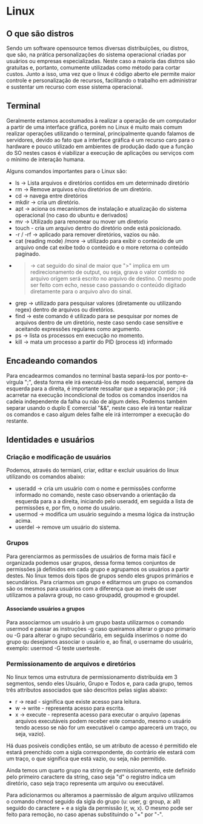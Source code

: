 # Linux
## O que são distros
Sendo um software opensource temos diversas distribuições, ou distros, que são, na prática personalizações do sistema operacional criadas por usuários ou empresas especializadas. Neste caso a maioria das distros são gratuitas e, portanto, comumente utilizadas como método para cortar custos. Junto a isso, uma vez que o linux é código aberto ele permite maior controle e personalização de recursos, facilitando o trabalho em administrar e sustentar um recurso com esse sistema operacional.

## Terminal
Geralmente estamos acostumados à realizar a operação de um computador a partir de uma interface gráfica, porém no Linux é muito mais comum realizar operações utilizando o terminal, principalmente quando falamos de servidores, devido ao fato que a interface gráfica é um recurso caro para o hardware e pouco utilizado em ambientes de produção dado que a função do SO nestes casos é viabilizar a execução de aplicações ou serviços com o mínimo de interação humana.

Alguns comandos importantes para o Linux são:
* ls -> Lista arquivos e diretórios contidos em um determinado diretório
* rm -> Remove arquivos e/ou diretórios de um diretório.
* cd -> navega entre diretórios
* mkdir -> cria um diretório.
* apt -> aciona os mecanismos de instalação e atualização do sistema operacional (no caso do ubuntu e derivados)
* mv -> Utilizado para renomear ou mover um diretorio
* touch - cria um arquivo dentro do diretório onde está posicionado.
* -r / -rf -> aplicado para remover diretórios, vazios ou não.
* cat (reading mode) /more -> utilizado para exibir o conteúdo de um arquivo onde cat exibe todo o conteúdo e o more retorna o conteúdo paginado.
* > -> cat seguido do sinal de maior que ">" implica em um redirecionamento de output, ou seja, grava o valor contido no arquivo origem será escrito no arquivo de destino. O mesmo pode ser feito com echo, nesse caso passando o conteúdo digitado diretamente para o arquivo alvo do sinal.
* grep -> utilizado para pesquisar valores (diretamente ou utilizando regex) dentro de arquivos ou diretórios.
* find -> este comando é utilizado para se pesquisar por nomes de arquivos dentro de um diretório, neste caso sendo case sensitive e aceitando expressões regulares como argumento.
* ps -> lista os processos em execução no momento.
* kill <PID> -> mata um processo a partir do PID (process id) informado

## Encadeando comandos
Para encadearmos comandos no terminal basta separá-los por ponto-e-vírgula ";", desta forma ele irá executá-los de modo sequencial, sempre da esquerda para a direita, é importante ressaltar que a separação por ; irá acarretar na execução incondicional de todos os comandos inseridos na cadeia independente da falha ou não de algum deles. Podemos também separar usando o duplo E comercial "&&", neste caso ele irá tentar realizar os comandos e caso algum deles falhe ele irá interromper a execução do restante.

## Identidades e usuários
### Criação e modificação de usuários
Podemos, através do termianl, criar, editar e excluir usuários do linux utilizando os comandos abaixo:
* useradd -> cria um usuário com o nome e permissões conforme informado no comando, neste caso observando a orientação da esquerda para a a direita, iniciando pelo useradd, em seguida a lista de permissões e, por fim, o nome do usuário.
* usermod -> modifica um usuário seguindo a mesma lógica da instrução acima.
* userdel -> remove um usuário do sistema.
### Grupos
Para gerenciarmos as permissões de usuários de forma mais fácil e organizada podemos usar grupos, dessa forma temos conjuntos de permissões já definidos em cada grupo e agrupamos os usuários a partir destes. No linux temos dois tipos de grupos sendo eles grupos primários e secundários.
Para criarmos um grupo e editarmos um grupo os comandos são os mesmos para usuários com a diferença que ao invés de user utilizamos a palavra group, no caso groupadd, groupmod e groupdel.

#### Associando usuários a grupos
Para associarmos um usuário à um grupo basta utilizarmos o comando usermod e passar as instruções -g caso queiramos alterar o grupo primario ou -G para alterar o grupo secundário, em seguida inserimos o nome do grupo qu desejamos associar o usuário e, ao final, o username do usuário, exemplo: usermod -G teste userteste.

### Permissionamento de arquivos e diretórios
No linux temos uma estrutura de permissionamento distribuída em 3 segmentos, sendo eles Usuário, Grupo e Todos e, para cada grupo, temos três attributos associados que são descritos pelas siglas abaixo:
* r -> read - significa que existe acesso para leitura.
* w -> write - representa acesso para escrita.
* x -> execute - representa acesso para executar o arquivo (apenas arquivos executáveis podem receber este comando, mesmo o usuário tendo acesso se não for um executável o campo aparecerá um traço, ou seja, vazio).
  
Há duas posiveis condições então, se um atributo de acesso é permitido ele estará preenchido com a sigla correspondente, do contrário ele estará com um traço, o que significa que está vazio, ou seja, não permitido.

Ainda temos um quarto grupo na string de permissionamento, este definido pelo primeiro caractere da string, caso seja "d" o registro indica um diretório, caso seja traço representa um arquivo ou executável.

Para adicionarmos ou alteramos a paermissão de algum arquivo utilizamos o comando chmod seguido da sigla do grupo (u: user, g: group, a: all) seguido do caractere + e a sigla da permissão (r, w, x). O mesmo pode ser feito para remoção, no caso apenas substituindo o "+" por "-".
